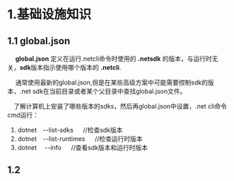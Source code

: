 # 1.基础设施知识  

## 1.1 global.json

 &ensp;&ensp; **global.json** 定义在运行.netcli命令时使用的 **.netsdk** 的版本，与运行时无关，**sdk**版本指示使用哪个版本的 **.netcli**.

&ensp;&ensp; 通常使用最新的global.json,但是在某些高级方案中可能需要控制sdk的版本，.net sdk在当前目录或者某个父目录中查找global.json文件。

&ensp;&ensp;了解计算机上安装了哪些版本的sdks，然后再global.json中设置，.net cli命令cmd运行：

  1. dotnet&ensp;&ensp;--list-sdks  &ensp;&ensp;    //检查sdk版本
  2. dotnet&ensp;&ensp;--list-runtimes  &ensp;&ensp; //检查运行时版本
  3. dotnet&ensp;&ensp; --info    &ensp;&ensp; //查看sdk版本和运行时版本

## 1.2
